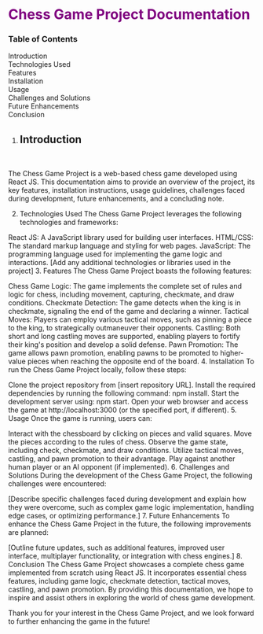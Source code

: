 <h1 style="color:purple;"> Chess Game Project Documentation</h1>

<h3>Table of Contents</h3>
Introduction </br>
Technologies Used </br>
Features </br>
Installation </br>
Usage </br>
Challenges and Solutions </br>
Future Enhancements </br>
Conclusion </br>

1. <h2>Introduction</h2> <a name="introduction"></a> </br>
The Chess Game Project is a web-based chess game developed using React JS. This documentation aims to provide an overview of the project, its key features, installation instructions, usage guidelines, challenges faced during development, future enhancements, and a concluding note.

2. Technologies Used <a name="technologies-used"></a>
The Chess Game Project leverages the following technologies and frameworks:

React JS: A JavaScript library used for building user interfaces.
HTML/CSS: The standard markup language and styling for web pages.
JavaScript: The programming language used for implementing the game logic and interactions.
[Add any additional technologies or libraries used in the project]
3. Features <a name="features"></a>
The Chess Game Project boasts the following features:

Chess Game Logic: The game implements the complete set of rules and logic for chess, including movement, capturing, checkmate, and draw conditions.
Checkmate Detection: The game detects when the king is in checkmate, signaling the end of the game and declaring a winner.
Tactical Moves: Players can employ various tactical moves, such as pinning a piece to the king, to strategically outmaneuver their opponents.
Castling: Both short and long castling moves are supported, enabling players to fortify their king's position and develop a solid defense.
Pawn Promotion: The game allows pawn promotion, enabling pawns to be promoted to higher-value pieces when reaching the opposite end of the board.
4. Installation <a name="installation"></a>
To run the Chess Game Project locally, follow these steps:

Clone the project repository from [insert repository URL].
Install the required dependencies by running the following command: npm install.
Start the development server using: npm start.
Open your web browser and access the game at http://localhost:3000 (or the specified port, if different).
5. Usage <a name="usage"></a>
Once the game is running, users can:

Interact with the chessboard by clicking on pieces and valid squares.
Move the pieces according to the rules of chess.
Observe the game state, including check, checkmate, and draw conditions.
Utilize tactical moves, castling, and pawn promotion to their advantage.
Play against another human player or an AI opponent (if implemented).
6. Challenges and Solutions <a name="challenges-and-solutions"></a>
During the development of the Chess Game Project, the following challenges were encountered:

[Describe specific challenges faced during development and explain how they were overcome, such as complex game logic implementation, handling edge cases, or optimizing performance.]
7. Future Enhancements <a name="future-enhancements"></a>
To enhance the Chess Game Project in the future, the following improvements are planned:

[Outline future updates, such as additional features, improved user interface, multiplayer functionality, or integration with chess engines.]
8. Conclusion <a name="conclusion"></a>
The Chess Game Project showcases a complete chess game implemented from scratch using React JS. It incorporates essential chess features, including game logic, checkmate detection, tactical moves, castling, and pawn promotion. By providing this documentation, we hope to inspire and assist others in exploring the world of chess game development.

Thank you for your interest in the Chess Game Project, and we look forward to further enhancing the game in the future!
